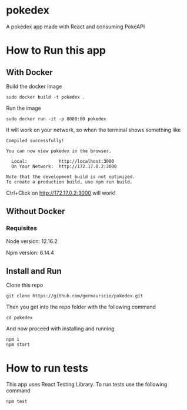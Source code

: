 # pokedex
A pokedex app made with React and consuming PokeAPI

# How to Run this app

## With Docker

Build the docker image 
```
sudo docker build -t pokedex .

```
Run the image

```
sudo docker run -it -p 8080:80 pokedex 

```

It will work on your network, so when the terminal shows something like

```
Compiled successfully!

You can now view pokedex in the browser.

  Local:            http://localhost:3000
  On Your Network:  http://172.17.0.2:3000

Note that the development build is not optimized.
To create a production build, use npm run build.
```

Ctrl+Click on http://172.17.0.2:3000 will work!

## Without Docker

### Requisites

Node version: 12.16.2

Npm version: 6.14.4

## Install and Run

Clone this repo
```
git clone https://github.com/germauricio/pokedex.git
```
Then you get into the repo folder with the following command
```
cd pokedex
```
And now proceed with installing and running
```
npm i
npm start
```

# How to run tests
This app uses React Testing Library. To run tests use the following command
```
npm test
```
